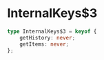 # InternalKeys$3

```ts
type InternalKeys$3 = keyof {
    getHistory: never;
    getItems: never;
};
```


